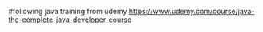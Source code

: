 #following java training from udemy
https://www.udemy.com/course/java-the-complete-java-developer-course